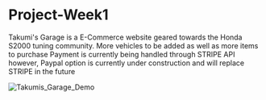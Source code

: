 # Project-Week1
Takumi's Garage is a E-Commerce website geared towards the Honda S2000 tuning community.
More vehicles to be added as well as more items to purchase
Payment is currently being handled through STRIPE API however, Paypal option is currently under construction and will replace STRIPE in the future

![Takumis_Garage_Demo](https://user-images.githubusercontent.com/74333929/233005790-6b067df8-b128-41ca-8a1d-94f391174fab.gif)
